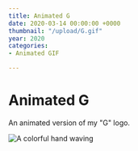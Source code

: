 ```yaml
---
title: Animated G
date: 2020-03-14 00:00:00 +0000
thumbnail: "/upload/G.gif"
year: 2020
categories:
- Animated GIF

---
```

# Animated G

An animated version of my "G" logo.

![A colorful hand waving](/upload/G.gif)